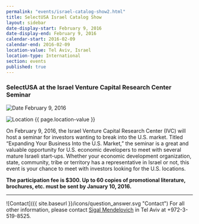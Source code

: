 ```yaml
---
permalink: "events/israel-catalog-show2.html"
title: SelectUSA Israel Catalog Show
layout: sidebar
date-display-start: February 9, 2016
date-display-end: February 9, 2016
calendar-start: 2016-02-09
calendar-end: 2016-02-09
location-value: Tel Aviv, Israel
location-type: International
section: events
published: true
---
```


### SelectUSA at the Israel Venture Capital Research Center Seminar

![Date](https://google.github.io/material-design-icons/action/svg/design/ic_event_24px.svg "Date") February 9, 2016

![Location](http://google.github.io/material-design-icons/social/svg/design/ic_location_city_24px.svg "Location") {{ page.location-value }}

On February 9, 2016, the Israel Venture Capital Research Center (IVC) will host a seminar for investors wanting to break into the U.S. market. Titled “Expanding Your Business Into the U.S. Market,” the seminar is a great and valuable opportunity for U.S. economic developers to meet with several mature Israeli start-ups. Whether your economic development organization, state, community, tribe or territory has a representative in Israel or not, this event is your chance to meet with investors looking for the U.S. locations.

**The participation fee is $300. Up to 60 copies of promotional literature, brochures, etc. must be sent by January 10, 2016.** 

---

![Contact]({{ site.baseurl }}/icons/question_answer.svg "Contact") For all other information, please contact [Sigal Mendelovich](mailto:sigal.mendelovich@trade.gov) in Tel Aviv at +972-3-519-8525.


